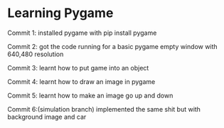 # Learning Pygame
Commit 1:
installed pygame with pip install pygame

Commit 2:
got the code running for a basic pygame empty window with 640,480 resolution

Commit 3:
learnt how to put game into an object

Commit 4:
learnt how to draw an image in pygame

Commit 5:
learnt how to make an image go up and down

Commit 6:(simulation branch)
implemented the same shit but with background image and car
